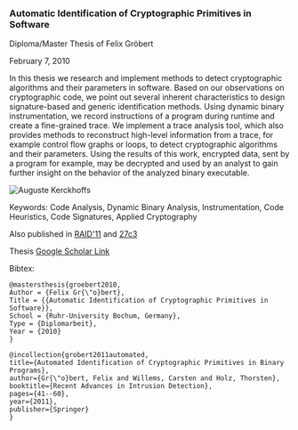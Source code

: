 ### Automatic Identification of Cryptographic Primitives in Software

Diploma/Master Thesis of Felix Gröbert

February 7, 2010

In this thesis we research and implement methods to detect cryptographic algorithms
and their parameters in software. Based on our observations on cryptographic code,
we point out several inherent characteristics to design signature-based and generic
identification methods. Using dynamic binary instrumentation, we record instructions
of a program during runtime and create a fine-grained trace. We implement a
trace analysis tool, which also provides methods to reconstruct high-level information
from a trace, for example control flow graphs or loops, to detect cryptographic
algorithms and their parameters. Using the results of this work, encrypted data, sent
by a program for example, may be decrypted and used by an analyst to gain further
insight on the behavior of the analyzed binary executable.

![Auguste Kerckhoffs](http://upload.wikimedia.org/wikipedia/commons/thumb/6/68/Kerkhoffs.jpg/220px-Kerkhoffs.jpg "Sup?")


Keywords: Code Analysis, Dynamic Binary Analysis, Instrumentation, Code Heuristics, Code Signatures, Applied Cryptography


Also published in [RAID'11](https://scholar.google.de/citations?view_op=view_citation&hl=en&user=Uq29m54AAAAJ&citation_for_view=Uq29m54AAAAJ:u5HHmVD_uO8C)
 and [27c3](http://events.ccc.de/congress/2010/Fahrplan/events/4160.en.html)

Thesis [Google Scholar Link](https://scholar.google.de/citations?view_op=view_citation&hl=en&user=Uq29m54AAAAJ&citation_for_view=Uq29m54AAAAJ:u-x6o8ySG0sC)

Bibtex:

```
@mastersthesis{groebert2010,
Author = {Felix Gr{\"o}bert},
Title = {{Automatic Identification of Cryptographic Primitives in Software}},
School = {Ruhr-University Bochum, Germany},
Type = {Diplomarbeit},
Year = {2010}
}

@incollection{grobert2011automated,
title={Automated Identification of Cryptographic Primitives in Binary Programs},
author={Gr{\"o}bert, Felix and Willems, Carsten and Holz, Thorsten},
booktitle={Recent Advances in Intrusion Detection},
pages={41--60},
year={2011},
publisher={Springer}
}
```
